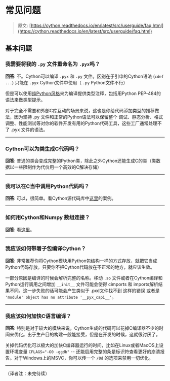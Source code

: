 # 常见问题

> 原文: [https://cython.readthedocs.io/en/latest/src/userguide/faq.html](https://cython.readthedocs.io/en/latest/src/userguide/faq.html)

## 基本问题

### 我需要将我的 `.py` 文件重命名为 `.pyx`吗？

**回答**: 不。Cython可以编译 `.pyx` 和 `.py` 文件。区别在于引申的Cython语法 (`cdef ...`) 只能在 `.pyx` Cython文件中使用（ `.py` Python文件不行）

但是可以使用[纯Python风格](docs/17.md)来为编译提供类型注释，包括用Python PEP-484的语法来做类型提示。

对于完全不需要和外部C库互动的场景来说，这也是你给代码添加类型的推荐做法，因为坚持 .py 文件和正常的Python语法可以保留整个 调试、静态分析、格式调整、性能测试等对你的软件开发有用的Python代码工具，这些工厂通常处理不了 .pyx 文件的语法。

---

### Cython可以为类生成C代码吗？

**回答**: 普通的类会变成完整的Python类，除此之外Cython还能生成C的类（类数据以一些限制作为代价用一个高效的C解决存储）

---

### 我可以在C当中调用Python代码吗？

**回答**: 可以，很简单。看Cython源代码库中[这里](https://github.com/cython/cython/tree/master/Demos/callback)的案例。

---

### 如何用Cython和Numpy 数组连接？

**回答**: 看[这里](docs/40.md)。

---

### 我应该如何带着子包编译Cython？

**回答**: 非常推荐你将Cython模块用Python包结构一样的方式存放，就把它当成Python代码存放。只要你不把Cython代码放在不正常的地方，就应该生效。

一部分原因是编译的时候会解析完整的名称。移动 `.so` 文件或者在Cython编译和Python运行调用之间增加 `__init__` 文件可能会使得 cimports 和 imports解析结果不同。这一步失败的话可能会产生类似于 .pxd文件找不到 这样的错误 或者是 `'module' object has no attribute '__pyx_capi__'`。

---

### 我应该如何加快C语言编译？

**回答**: 特别是对于较大的模块来说，Cython生成的代码可以花掉C编译器不少的时间来优化。出于生产目的构建一般能接受，但是在开发的时候，这就很讨厌了。

关掉代码优化可以极大的加快C编译器运行的时间，比如在Linux或者MacOS上设置环境变量 `CFLAGS="-O0 -ggdb"` -- 还能启用完整的条是标识符查看更好的崩溃报告。对于Windows上的MSVC，你可以传一个 `/0d` 的选项来禁用一切优化。

---

（译者注：未完待续）

